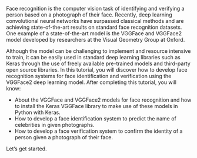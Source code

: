 Face recognition is the computer vision task of identifying and verifying a person based on a
photograph of their face. Recently, deep learning convolutional neural networks have surpassed
classical methods and are achieving state-of-the-art results on standard face recognition datasets.
One example of a state-of-the-art model is the VGGFace and VGGFace2 model developed by
researchers at the Visual Geometry Group at Oxford.

Although the model can be challenging to implement and resource intensive to train, it
can be easily used in standard deep learning libraries such as Keras through the use of freely
available pre-trained models and third-party open source libraries. In this tutorial, you will
discover how to develop face recognition systems for face identification and verification using
the VGGFace2 deep learning model. After completing this tutorial, you will know:
- About the VGGFace and VGGFace2 models for face recognition and how to install the
Keras VGGFace library to make use of these models in Python with Keras.
- How to develop a face identification system to predict the name of celebrities in given
photographs.
- How to develop a face verification system to confirm the identity of a person given a
photograph of their face.

Let’s get started.